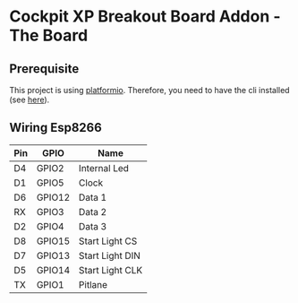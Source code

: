 # Cockpit XP Breakout Board Addon - The Board

## Prerequisite

This project is using [platformio](https://platformio.org/).
Therefore, you need to have the cli installed (see [here](https://platformio.org/install/cli)).

## Wiring Esp8266

| Pin | GPIO   | Name            |
|-----|--------|-----------------|
| D4  | GPIO2  | Internal Led    |
| D1  | GPIO5  | Clock           |
| D6  | GPIO12 | Data 1          |
| RX  | GPIO3  | Data 2          |
| D2  | GPIO4  | Data 3          |
| D8  | GPIO15 | Start Light CS  |
| D7  | GPIO13 | Start Light DIN |
| D5  | GPIO14 | Start Light CLK |
| TX  | GPIO1  | Pitlane         |